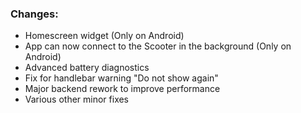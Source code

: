 ### Changes:
- Homescreen widget (Only on Android)
- App can now connect to the Scooter in the background (Only on Android)
- Advanced battery diagnostics
- Fix for handlebar warning "Do not show again"
- Major backend rework to improve performance
- Various other minor fixes